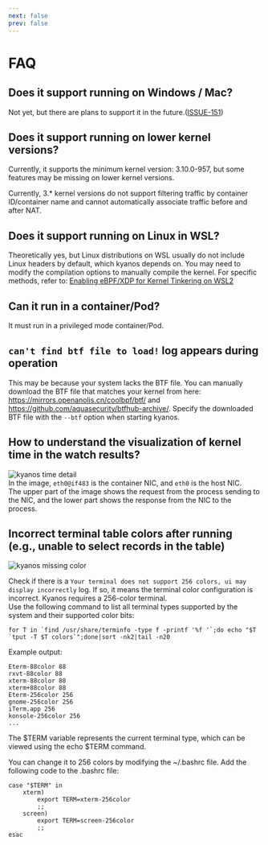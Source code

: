 ```yaml
---
next: false
prev: false
---
```


# FAQ

## Does it support running on Windows / Mac?
Not yet, but there are plans to support it in the future.([ISSUE-151](https://github.com/hengyoush/kyanos/issues/151))

## Does it support running on lower kernel versions?
Currently, it supports the minimum kernel version: 3.10.0-957, but some features may be missing on lower kernel versions.

Currently, 3.* kernel versions do not support filtering traffic by container ID/container name and cannot automatically associate traffic before and after NAT.

## Does it support running on Linux in WSL?
Theoretically yes, but Linux distributions on WSL usually do not include Linux headers by default, which kyanos depends on. You may need to modify the compilation options to manually compile the kernel. For specific methods, refer to: [Enabling eBPF/XDP for Kernel Tinkering on WSL2](https://dev.to/wiresurfer/unleash-the-forbidden-enabling-ebpfxdp-for-kernel-tinkering-on-wsl2-43fj)

## Can it run in a container/Pod?
It must run in a privileged mode container/Pod.

## `can't find btf file to load!` log appears during operation
This may be because your system lacks the BTF file. You can manually download the BTF file that matches your kernel from here: https://mirrors.openanolis.cn/coolbpf/btf/ and https://github.com/aquasecurity/btfhub-archive/. Specify the downloaded BTF file with the `--btf` option when starting kyanos.

## How to understand the visualization of kernel time in the watch results?
![kyanos time detail](/timedetail.jpg)   
In the image, `eth0@if483` is the container NIC, and `eth0` is the host NIC.  
The upper part of the image shows the request from the process sending to the NIC, and the lower part shows the response from the NIC to the process.

## Incorrect terminal table colors after running (e.g., unable to select records in the table)

![kyanos missing color](/missing-color.png) 

Check if there is a `Your terminal does not support 256 colors, ui may display incorrectly` log. If so, it means the terminal color configuration is incorrect. Kyanos requires a 256-color terminal.    
Use the following command to list all terminal types supported by the system and their supported color bits:
```shell
for T in `find /usr/share/terminfo -type f -printf '%f '`;do echo "$T `tput -T $T colors`";done|sort -nk2|tail -n20
```

Example output:
```shell
Eterm-88color 88
rxvt-88color 88
xterm-88color 88
xterm+88color 88
Eterm-256color 256
gnome-256color 256
iTerm.app 256
konsole-256color 256
...
```
The $TERM variable represents the current terminal type, which can be viewed using the echo $TERM command.

You can change it to 256 colors by modifying the ~/.bashrc file. Add the following code to the .bashrc file:
```shell
case "$TERM" in
    xterm)
        export TERM=xterm-256color
        ;;
    screen)
        export TERM=screen-256color
        ;;
esac
```